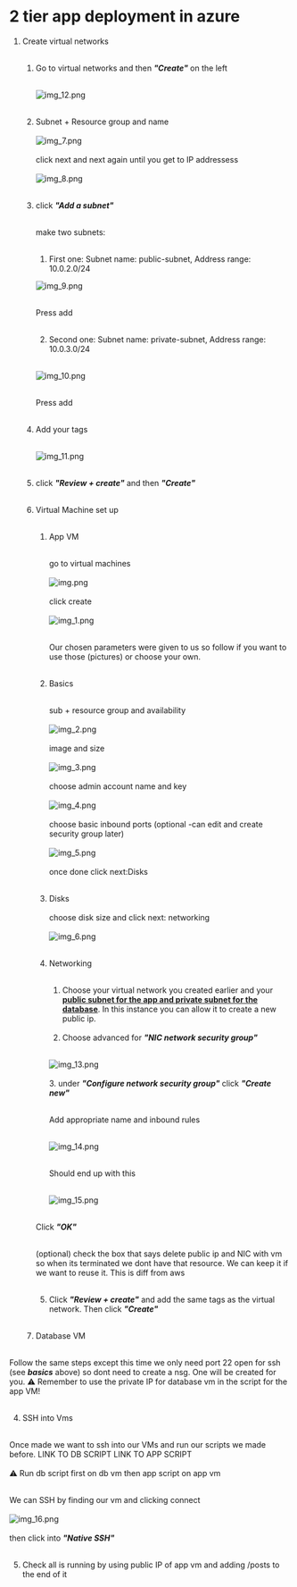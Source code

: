 # 2 tier app deployment in azure

1. Create virtual networks <br><br>
   1. Go to virtual networks and then ***"Create"*** on the left <br><br>

      ![img_12.png](images/img_12.png) <br><br>

   2. Subnet + Resource group and name <br><br>
   ![img_7.png](images/img_7.png) <br><br>
   click next and next again until you get to IP addressess<br><br>
   ![img_8.png](images/img_8.png) <br><br>
   3. click ***"Add a subnet"***<br><br>
   
      make two subnets:<br><br>
      1. First one: Subnet name: public-subnet, Address range: 10.0.2.0/24

       ![img_9.png](images/img_9.png) <br><br>

       Press add <br><br>

       2. Second one: Subnet name: private-subnet, Address range: 10.0.3.0/24 <br><br>

        ![img_10.png](images/img_10.png) <br><br>

        Press add <br><br>

    4. Add your tags  <br><br>

        ![img_11.png](images/img_11.png) <br><br>

    5. click ***"Review + create"***  and then ***"Create"*** <br><br>

   2. Virtual Machine set up <br><br>
      1. App VM <br><br>

         go to virtual machines <br><br>
         ![img.png](images/img.png) <br><br>
         click create <br><br>
         ![img_1.png](images/img_1.png) <br><br>
    
         Our chosen parameters were given to us so follow if you want to use those (pictures) or choose your own. <br><br>
   
      2. Basics <br><br>

         sub + resource group and availability <br><br>
         ![img_2.png](images/img_2.png) <br><br>
         image and size <br><br>
         ![img_3.png](images/img_3.png) <br><br>
         choose admin account name and key <br><br>
         ![img_4.png](images/img_4.png) <br><br>
         choose basic inbound ports (optional -can edit and create security group later) <br><br>
         ![img_5.png](images/img_5.png) <br><br>
         once done click next:Disks <br><br>
      3. Disks <br><br>
         choose disk size and click next: networking <br><br>
      ![img_6.png](images/img_6.png) <br><br>
      4. Networking <br><br>
         1. Choose your virtual network you created earlier and your **<ins> public subnet for the app and private subnet for the database**. In this instance you can allow it to create a new public ip. <br><br>
         2. Choose advanced for ***"NIC network security group"*** <br><br>

          ![img_13.png](images/img_13.png) <br><br>
         3. under ***"Configure network security group"*** click ***"Create new"*** <br><br>

            Add appropriate name and inbound rules <br><br>

          ![img_14.png](images/img_14.png) <br><br>

           Should end up with this <br><br>

           ![img_15.png](images/img_15.png) <br><br>

       Click ***"OK"*** <br><br>

       (optional) check the box that says delete public ip and NIC with vm so when its terminated we dont have that resource. We can keep it if we want to reuse it. This is diff from aws <br><br>

       5. Click ***"Review + create"*** and add the same tags as the virtual network. Then click ***"Create"*** <br><br> 

   3. Database VM <br><br>

Follow the same steps except this time we only need port 22 open for ssh (see ***basics*** above) so dont need to create a nsg. One will be created for you. :warning: Remember to use the private IP for database vm in the script for the app VM! <br><br>

4. SSH into Vms <br><br>

Once made we want to ssh into our VMs and run our scripts we made before. LINK TO DB SCRIPT LINK TO APP SCRIPT <br><br>
:warning: Run db script first on db vm then app script on app vm <br><br>

We can SSH by finding our vm and clicking connect <br><br>
![img_16.png](images/img_16.png) <br><br>
then click into ***"Native SSH"*** <br><br> 

5. Check all is running by using public IP of app vm and adding /posts to the end of it
